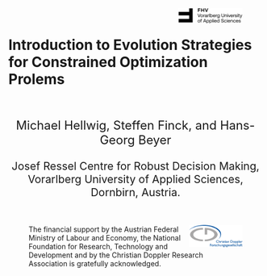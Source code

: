 <figure>
    <img src="FHVlogo.png" align="right" style="display: block; margin: auto;" width=30%>
</figure>
<br>
  
<h1>Introduction to Evolution Strategies for  Constrained Optimization Prolems </h1>
<br>  
<p style="text-align:center;font-size: 18pt">Michael Hellwig, Steffen Finck, and Hans-Georg Beyer</p>
<p style="text-align:center;font-size: 16pt">Josef Ressel Centre for Robust Decision Making, Vorarlberg University of Applied Sciences, Dornbirn, Austria.</p>

<br>
<figure>
    <img src="CDGlogo.png" align="right" class="center" width=25%>
    <figcaption>The financial support by the Austrian Federal Ministry of Labour and Economy, the National Foundation for Research, Technology and Development and by the Christian Doppler Research Association is gratefully acknowledged.
    </figcaption>
</figure>  
